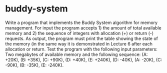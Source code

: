 # buddy-system
Write a program that implements the Buddy System algorithm for memory 
management.  For input the program accepts 1) the amount of total available 
memory and 2) the sequence of integers with allocation (+) or return (-) requests. 
As output, the program must print the table showing the state of the memory (in 
the same way it is demonstrated in Lecture 6 after each allocation or return. Test 
the program with the following input parameters: Two megabytes of available 
memory and the following sequence: (A: +20K), (B: +35K), (C: +90K), (D: 
+40K), (E: +240K), (D: -40K), (A: -20K), (C: -90K), (B: -35K), (E: -240K).
